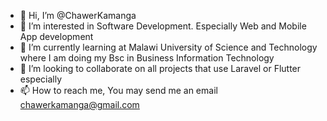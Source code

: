 - 👋 Hi, I’m @ChawerKamanga
- 👀 I’m interested in Software Development. Especially Web and Mobile App development
- 🌱 I’m currently learning at Malawi University of Science and Technology where I am doing my Bsc in Business Information Technology
- 💞️ I’m looking to collaborate on all projects that use Laravel or Flutter especially
- 📫 How to reach me, You may send me an email chawerkamanga@gmail.com


